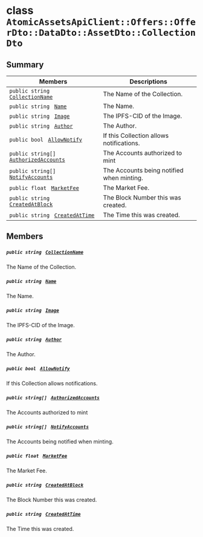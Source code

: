 # class `AtomicAssetsApiClient::Offers::OfferDto::DataDto::AssetDto::CollectionDto` 

## Summary

 Members                                | Descriptions                                
----------------------------------------|---------------------------------------------
`public string ` [`CollectionName`](#class_atomic_assets_api_client_1_1_offers_1_1_offer_dto_1_1_data_dto_1_1_asset_dto_1_1_collection_dto_1ab3dee328d6124bafe5953a8f45ce45ea) | The Name of the Collection.
`public string ` [`Name`](#class_atomic_assets_api_client_1_1_offers_1_1_offer_dto_1_1_data_dto_1_1_asset_dto_1_1_collection_dto_1a7ee9065718e6628dc7791b756fa6c0f9) | The Name.
`public string ` [`Image`](#class_atomic_assets_api_client_1_1_offers_1_1_offer_dto_1_1_data_dto_1_1_asset_dto_1_1_collection_dto_1a84b799af34f4b881a534bb6834b28360) | The IPFS-CID of the Image.
`public string ` [`Author`](#class_atomic_assets_api_client_1_1_offers_1_1_offer_dto_1_1_data_dto_1_1_asset_dto_1_1_collection_dto_1a13cf46aff4dea87a8f5285a09efece69) | The Author.
`public bool ` [`AllowNotify`](#class_atomic_assets_api_client_1_1_offers_1_1_offer_dto_1_1_data_dto_1_1_asset_dto_1_1_collection_dto_1a47cf88154d150fad46d4c5bffeeab3f4) | If this Collection allows notifications.
`public string[] ` [`AuthorizedAccounts`](#class_atomic_assets_api_client_1_1_offers_1_1_offer_dto_1_1_data_dto_1_1_asset_dto_1_1_collection_dto_1a73107b37932581e90371846fa5426738) | The Accounts authorized to mint <br/>
`public string[] ` [`NotifyAccounts`](#class_atomic_assets_api_client_1_1_offers_1_1_offer_dto_1_1_data_dto_1_1_asset_dto_1_1_collection_dto_1a630d4b26de24402e31e54373d21d0f66) | The Accounts being notified when minting.
`public float ` [`MarketFee`](#class_atomic_assets_api_client_1_1_offers_1_1_offer_dto_1_1_data_dto_1_1_asset_dto_1_1_collection_dto_1acb0447ac03c9fb10b63432c5294f3a93) | The Market Fee.
`public string ` [`CreatedAtBlock`](#class_atomic_assets_api_client_1_1_offers_1_1_offer_dto_1_1_data_dto_1_1_asset_dto_1_1_collection_dto_1a022adc431e5845376e250208a999e12d) | The Block Number this was created.
`public string ` [`CreatedAtTime`](#class_atomic_assets_api_client_1_1_offers_1_1_offer_dto_1_1_data_dto_1_1_asset_dto_1_1_collection_dto_1a4cb9b4aaa1372df6dc2bb7d8f4916403) | The Time this was created.

## Members

##### `public string ` [`CollectionName`](#class_atomic_assets_api_client_1_1_offers_1_1_offer_dto_1_1_data_dto_1_1_asset_dto_1_1_collection_dto_1ab3dee328d6124bafe5953a8f45ce45ea) 

The Name of the Collection.

##### `public string ` [`Name`](#class_atomic_assets_api_client_1_1_offers_1_1_offer_dto_1_1_data_dto_1_1_asset_dto_1_1_collection_dto_1a7ee9065718e6628dc7791b756fa6c0f9) 

The Name.

##### `public string ` [`Image`](#class_atomic_assets_api_client_1_1_offers_1_1_offer_dto_1_1_data_dto_1_1_asset_dto_1_1_collection_dto_1a84b799af34f4b881a534bb6834b28360) 

The IPFS-CID of the Image.

##### `public string ` [`Author`](#class_atomic_assets_api_client_1_1_offers_1_1_offer_dto_1_1_data_dto_1_1_asset_dto_1_1_collection_dto_1a13cf46aff4dea87a8f5285a09efece69) 

The Author.

##### `public bool ` [`AllowNotify`](#class_atomic_assets_api_client_1_1_offers_1_1_offer_dto_1_1_data_dto_1_1_asset_dto_1_1_collection_dto_1a47cf88154d150fad46d4c5bffeeab3f4) 

If this Collection allows notifications.

##### `public string[] ` [`AuthorizedAccounts`](#class_atomic_assets_api_client_1_1_offers_1_1_offer_dto_1_1_data_dto_1_1_asset_dto_1_1_collection_dto_1a73107b37932581e90371846fa5426738) 

The Accounts authorized to mint <br/>

##### `public string[] ` [`NotifyAccounts`](#class_atomic_assets_api_client_1_1_offers_1_1_offer_dto_1_1_data_dto_1_1_asset_dto_1_1_collection_dto_1a630d4b26de24402e31e54373d21d0f66) 

The Accounts being notified when minting.

##### `public float ` [`MarketFee`](#class_atomic_assets_api_client_1_1_offers_1_1_offer_dto_1_1_data_dto_1_1_asset_dto_1_1_collection_dto_1acb0447ac03c9fb10b63432c5294f3a93) 

The Market Fee.

##### `public string ` [`CreatedAtBlock`](#class_atomic_assets_api_client_1_1_offers_1_1_offer_dto_1_1_data_dto_1_1_asset_dto_1_1_collection_dto_1a022adc431e5845376e250208a999e12d) 

The Block Number this was created.

##### `public string ` [`CreatedAtTime`](#class_atomic_assets_api_client_1_1_offers_1_1_offer_dto_1_1_data_dto_1_1_asset_dto_1_1_collection_dto_1a4cb9b4aaa1372df6dc2bb7d8f4916403) 

The Time this was created.

